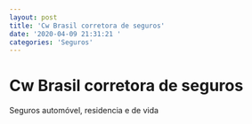 ```yaml
---
layout: post
title: 'Cw Brasil corretora de seguros'
date: '2020-04-09 21:31:21 '
categories: 'Seguros'
---
```


# Cw Brasil corretora de seguros

Seguros automóvel, residencia e de vida
